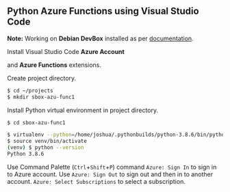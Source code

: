 ## Python Azure Functions using Visual Studio Code

**Note:** Working on **Debian DevBox** installed as per [documentation](https://github.com/joshuasa/remote-work-ecosystem/blob/main/content/debian-devbox.md).

Install Visual Studio Code **Azure Account**

and **Azure Functions** extensions.

Create project directory.

```bash
$ cd ~/projects
$ mkdir sbox-azu-func1
```

Install Python virtual environment in project directory.

```bash
$ cd sbox-azu-func1

$ virtualenv --python=/home/joshua/.pythonbuilds/python-3.8.6/bin/python3.8 venv
$ source venv/bin/activate
(venv) $ python --version
Python 3.8.6
```

Use Command Palette (`Ctrl`+`Shift`+`P`) command `Azure: Sign In` to sign in to Azure account. Use `Azure: Sign Out` to sign out and then in to another account. `Azure: Select Subscriptions` to select a subscription.